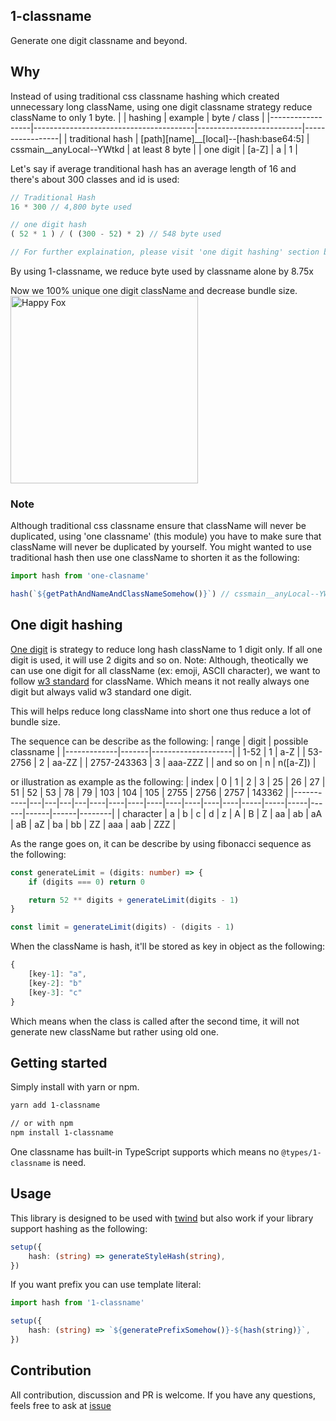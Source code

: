 ## 1-classname
Generate one digit classname and beyond.

## Why
Instead of using traditional css classname hashing which created unnecessary long className, using one digit classname strategy reduce className to only 1 byte.
|                  | hashing                                | example                  | byte / class    |
|------------------|----------------------------------------|--------------------------|-----------------|
| traditional hash | [path][name]__[local]--[hash:base64:5] | cssmain__anyLocal--YWtkd | at least 8 byte |
| one digit        | [a-Z]                                  | a                        | 1               |

Let's say if average tranditional hash has an average length of 16 and there's about 300 classes and id is used:
```typescript
// Traditional Hash
16 * 300 // 4,800 byte used

// one digit hash
( 52 * 1 ) / ( (300 - 52) * 2) // 548 byte used

// For further explaination, please visit 'one digit hashing' section below.
```
By using 1-classname, we reduce byte used by classname alone by 8.75x

Now we 100% unique one digit className and decrease bundle size.
<img width="300" src="https://media1.tenor.com/images/c3ee30261a7eaf29c6ea0f2fa8e89055/tenor.gif?itemid=18001082" alt="Happy Fox" />

### Note
Although traditional css classname ensure that className will never be duplicated, using 'one classname' (this module) you have to make sure that className will never be duplicated by yourself.
You might wanted to use traditional hash then use one className to shorten it as the following:
```typescript
import hash from 'one-clasname'

hash(`${getPathAndNameAndClassNameSomehow()}`) // cssmain__anyLocal--YWtkd => a
```

## One digit hashing
[One digit](https://dev.to/denisx/reduce-bundle-size-via-one-letter-css-classname-hash-strategy-10g6) is strategy to reduce long hash className to 1 digit only.
If all one digit is used, it will use 2 digits and so on.
Note: Although, theotically we can use one digit for all className (ex: emoji, ASCII character), we want to follow [w3 standard](https://www.w3.org/TR/CSS2/syndata.html) for className.
Which means it not really always one digit but always valid w3 standard one digit.

This will helps reduce long className into short one thus reduce a lot of bundle size.

The sequence can be describe as the following:
| range       | digit | possible classname |
|-------------|-------|--------------------|
| 1-52        | 1     | a-Z                |
| 53-2756     | 2     | aa-ZZ              |
| 2757-243363 | 3     | aaa-ZZZ            |
| and so on   | n     | n([a-Z])           |

or illustration as example as the following:
| index     | 0 | 1 | 2 | 3 | 25 | 26 | 27 | 51 | 52 | 53 | 78 | 79 | 103 | 104 | 105 | 2755 | 2756 | 2757 | 143362 |
|-----------|---|---|---|---|----|----|----|----|----|----|----|----|-----|-----|-----|------|------|------|--------|
| character | a | b | c | d | z  | A  | B  | Z  | aa | ab | aA | aB | aZ  | ba  | bb  | ZZ   | aaa  | aab  | ZZZ    |


As the range goes on, it can be describe by using fibonacci sequence as the following:
```typescript
const generateLimit = (digits: number) => {
    if (digits === 0) return 0

    return 52 ** digits + generateLimit(digits - 1)
}

const limit = generateLimit(digits) - (digits - 1)
```

When the className is hash, it'll be stored as key in object as the following:
```typescript
{
    [key-1]: "a",
    [key-2]: "b"
    [key-3]: "c"
}
```

Which means when the class is called after the second time, it will not generate new className but rather using old one.

## Getting started
Simply install with yarn or npm.
```bash
yarn add 1-classname

// or with npm
npm install 1-classname
```

One classname has built-in TypeScript supports which means no `@types/1-classname` is need.

## Usage
This library is designed to be used with [twind](https://github.com/tw-in-js/twind) but also work if your library support hashing as the following:
```typescript
setup({
    hash: (string) => generateStyleHash(string),
})
```

If you want prefix you can use template literal:
```typescript
import hash from '1-classname'

setup({
    hash: (string) => `${generatePrefixSomehow()}-${hash(string)}`,
})
```

## Contribution
All contribution, discussion and PR is welcome.
If you have any questions, feels free to ask at [issue](https://github.com/saltyaom/1-classname/issues)

